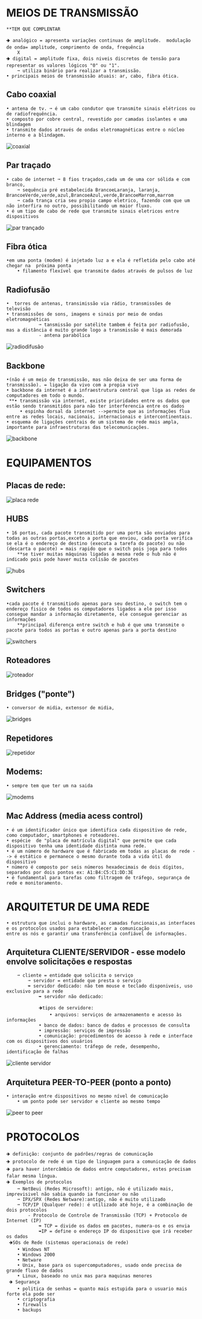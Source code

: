 # MEIOS DE TRANSMISSÃO
	**TEM QUE COMPLENTAR

	🢂 analógico = apresenta variações continuas de amplitude.  modulação de onda= amplitude, comprimento de onda, frequência   
 		X
	🢂 digital = amplitude fixa, dois niveis discretos de tensão para representar os valores lógicos "0" ou "1".
 		➞ utiliza binário para realizar a transmissão.
	• principais meios de transmissão atuais: ar, cabo, fibra ótica.

## Cabo coaxial 
	• antena de tv. ➞ é um cabo condutor que transmite sinais elétricos ou de radiofrequência.
	• composto por cobre central, revestido por camadas isolantes e uma blindagem
	• transmite dados através de ondas eletromagnéticas entre o núcleo interno e a blindagem.
![coaxial](https://github.com/vanessacezarn/3_Semestre/blob/c2e0c7f03e9359ca75e6a7dc85cd8a73b55f003a/Comunica%C3%A7%C3%A3o%20de%20Dados/imagens/aula%2003/cabo%20coaxial.png)

## Par traçado 
	• cabo de internet ➞ 8 fios traçados,cada um de uma cor sólida e com branco, 
 		➞ sequência pré estabelecida BrancoeLaranja, laranja, BrancoeVerde,verde,azul,BrancoeAzul,verde,BrancoeMarrom,marrom 
   		➞ cada trança cria seu propio campo eletrico, fazendo com que um não interfira no outro, possibilitando um maior fluxo.
	• é um tipo de cabo de rede que transmite sinais eletricos entre dispositivos
![par trançado](https://github.com/vanessacezarn/3_Semestre/blob/c2e0c7f03e9359ca75e6a7dc85cd8a73b55f003a/Comunica%C3%A7%C3%A3o%20de%20Dados/imagens/aula%2003/par%20tran%C3%A7ado.png)

## Fibra ótica 
	•em uma ponta (modem) é injetado luz a e ela é refletida pelo cabo até chegar na  próxima ponta
		• filamento flexível que transmite dados através de pulsos de luz
  
## Radiofusão 
 	•  torres de antenas, transimissão via rádio, transmissões de televisão
	• transmissões de sons, imagens e sinais por meio de ondas eletromagnéticas 
                ➞ tansmissão por satélite tambem é feita por radiofusão, mas a distância é muito grande logo a transmissão é mais demorada  
				- antena parabólica
![radiodifusão](https://github.com/vanessacezarn/3_Semestre/blob/c2e0c7f03e9359ca75e6a7dc85cd8a73b55f003a/Comunica%C3%A7%C3%A3o%20de%20Dados/imagens/aula%2003/radiodifusao.png)

## Backbone
	•(não é um meio de transmissão, mas não deixa de ser uma forma de transmissão). = ligação da vivo com a propia vivo
	• backbone da internet é a infraestrutura central que liga as redes de computadores em todo o mundo.
	 **• transmissão via internet, existe prioridades entre os dados que estão sendo transmitidos para não ter interferencia entre os dados
         • espinha dorsal da internet -->permite que as informações flua entre as redes locais, nacionais, internacionais e intercontinentais. 
	• esquema de ligações centrais de um sistema de rede mais ampla, importante para infraestruturas das telecomunicações.
![backbone](https://github.com/vanessacezarn/3_Semestre/blob/c2e0c7f03e9359ca75e6a7dc85cd8a73b55f003a/Comunica%C3%A7%C3%A3o%20de%20Dados/imagens/aula%2003/backbone.png)

# EQUIPAMENTOS 

## Placas de rede:
![placa rede](https://github.com/vanessacezarn/3_Semestre/blob/c2e0c7f03e9359ca75e6a7dc85cd8a73b55f003a/Comunica%C3%A7%C3%A3o%20de%20Dados/imagens/aula%2003/placa%20rede.png)

## HUBS
	• 16 portas, cada pacote transmitido por uma porta são enviados para todas as outras portas,exceto a porta que enviou, cada porta verifica se ela é o endereço de destino (executa a tarefa do pacote) ou não (descarta o pacote) = mais rapido que o switch pois joga para todos 
        **se tiver muitas máquinas ligadas a mesma rede o hub não é indicado pois pode haver muita colisão de pacotes
![hubs](https://github.com/vanessacezarn/3_Semestre/blob/c2e0c7f03e9359ca75e6a7dc85cd8a73b55f003a/Comunica%C3%A7%C3%A3o%20de%20Dados/imagens/aula%2003/hub.png)

## Switchers
	•cada pacote é transmitiodo apenas para seu destino, o switch tem o endereço fisico de todos os computadores ligados a ele por isso consegue mandar a informação diretamente, ele consegue gerenciar as informações 
        **principal diferença entre switch e hub é que uma transmite o pacote para todos as portas e outro apenas para a porta destino
![switchers](https://github.com/vanessacezarn/3_Semestre/blob/c2e0c7f03e9359ca75e6a7dc85cd8a73b55f003a/Comunica%C3%A7%C3%A3o%20de%20Dados/imagens/aula%2003/switch.png)

## Roteadores

![roteador](https://github.com/vanessacezarn/3_Semestre/blob/c2e0c7f03e9359ca75e6a7dc85cd8a73b55f003a/Comunica%C3%A7%C3%A3o%20de%20Dados/imagens/aula%2003/roteador.png)

## Bridges ("ponte")
	• conversor de midia, extensor de midia, 
![bridges](https://github.com/vanessacezarn/3_Semestre/blob/c2e0c7f03e9359ca75e6a7dc85cd8a73b55f003a/Comunica%C3%A7%C3%A3o%20de%20Dados/imagens/aula%2003/bridge.png)

## Repetidores

![repetidor](https://github.com/vanessacezarn/3_Semestre/blob/c2e0c7f03e9359ca75e6a7dc85cd8a73b55f003a/Comunica%C3%A7%C3%A3o%20de%20Dados/imagens/aula%2003/repetidor.png)

## Modems:
	• sempre tem que ter um na saida
![modems](https://github.com/vanessacezarn/3_Semestre/blob/c2e0c7f03e9359ca75e6a7dc85cd8a73b55f003a/Comunica%C3%A7%C3%A3o%20de%20Dados/imagens/aula%2003/modem.png)

## Mac Address (media acess control)

	• é um identificador único que identifica cada dispositivo de rede, como computador, smartphones e roteadores. 
	• espécie  de "placa de matrícula digital" que permite que cada dispositivo tenha uma identidade distinta numa rede. 
	• é um número de hardware que é fabricado em todas as placas de rede --> é estático e permanece o mesmo durante toda a vida útil do dispositivo
	• número é composto por seis números hexadecimais de dois dígitos, separados por dois pontos ex: A1:B4:C5:C1:DD:3E
	• é fundamental para tarefas como filtragem de tráfego, segurança de rede e monitoramento. 


# ARQUITETUR DE UMA REDE

	• estrutura que inclui o hardware, as camadas funcionais,as interfaces e os protocolos usados para estabelecer a comunicação 
 	entre os nós e garantir uma transferência confiável de informações.
  
## Arquitetura CLIENTE/SERVIDOR - esse modelo envolve solicitações e respostas
		➞ cliente = entidade que solicita o serviço
    		➞ servidor = entidade que presta o serviço 
			➥ servidor dedicado: não tem mouse e teclado disponiveis, uso exclusivo para a rede
        		➥ servidor não dedicado: 

    			🡺tipos de servidore: 
    				• arquivos: serviços de armazenamento e acesso às informações
				• banco de dados: banco de dados e processos de consulta
				• impressão: serviços de impressão
				• comunicação: procedimentos de acesso à rede e interface com os dispositivos dos usuários
				• gerenciamento: tráfego de rede, desempenho, identificação de falhas
![cliente servidor](https://github.com/vanessacezarn/3_Semestre/blob/c2e0c7f03e9359ca75e6a7dc85cd8a73b55f003a/Comunica%C3%A7%C3%A3o%20de%20Dados/imagens/aula%2003/cliente-servidor.png)

 ## Arquitetura PEER-TO-PEER (ponto a ponto)
 	• interação entre dispositivos no mesmo nível de comunicação
    	• um ponto pode ser servidor e cliente ao mesmo tempo
![peer to peer](https://github.com/vanessacezarn/3_Semestre/blob/c2e0c7f03e9359ca75e6a7dc85cd8a73b55f003a/Comunica%C3%A7%C3%A3o%20de%20Dados/imagens/aula%2003/peer%20to%20peer.png)

# PROTOCOLOS

	🡺 definição: conjunto de padrões/regras de comunicação
	🡺 protocolo de rede é um tipo de linguagem para a comunicação de dados
	🡺 para haver intercâmbio de dados entre computadores, estes precisam falar mesma língua.
	🡺 Exemplos de protocolos
		➞ NetBeui (Redes Microsoft): antigo, não é utilizado mais, imprevisivel não sabia quando ia funcionar ou não
		➞ IPX/SPX (Redes Netware):antigo, não é muito utilizado 
		➞ TCP/IP (Qualquer rede): é utilizado até hoje, é a combinação de dois protocolos 
  			- Protocolo de Controle de Transmissão (TCP) + Protocolo de Internet (IP)
 				➥ TCP = divide os dados em pacotes, numera-os e os envia
				➥IP = define o endereço IP do dispositivo que irá receber os dados
	 🡺SOs de Rede (sistemas operacionais de rede)
		• Windows NT
		• Windows 2000
		• Netware
		• Unix, base para os supercomputadores, usado onde precisa de grande fluxo de dados
		• Linux, baseado no unix mas para maquinas menores
	 🡺 Segurança
		• politica de senhas = quanto mais estupida para o usuario mais forte ela pode ser
		• criptografia 
		• firewalls
		• backups


